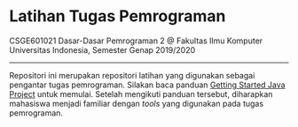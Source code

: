 # Latihan Tugas Pemrograman

CSGE601021 Dasar-Dasar Pemrograman 2 @ Fakultas Ilmu Komputer Universitas Indonesia,
Semester Genap 2019/2020

***

Repositori ini merupakan repositori latihan yang digunakan sebagai pengantar tugas pemrograman. Silakan baca panduan [Getting Started Java Project][dokumen-getting-started] untuk memulai. Setelah mengikuti panduan tersebut, diharapkan mahasiswa menjadi familiar dengan *tools* yang digunakan pada tugas pemrograman.

[dokumen-getting-started]: https://docs.google.com/document/d/1FealXhUOzIGvNGKtMxSHOkY0GT4g5e5R6FSVSPK0kzk/edit?usp=sharing